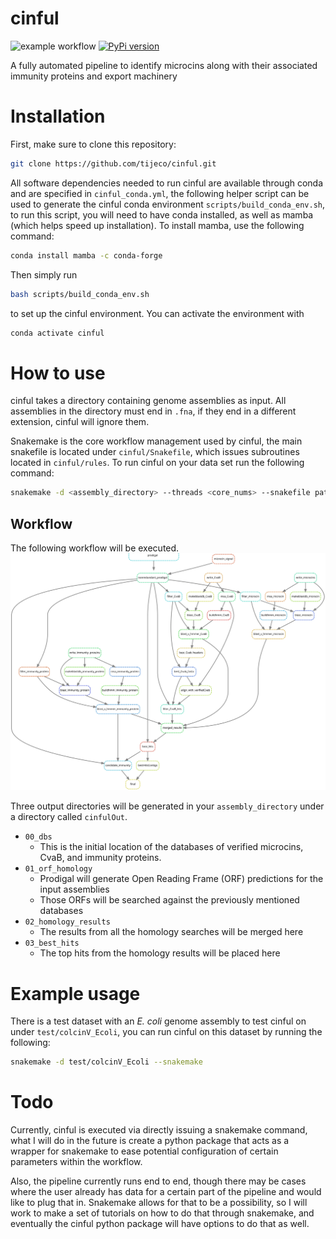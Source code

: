 # cinful
![example workflow](https://github.com/tijeco/cinful/actions/workflows/conda_environment_setup.yml/badge.svg) [![PyPi version](https://img.shields.io/pypi/v/cinful.svg)](https://pypi.org/project/cinful)


A fully automated pipeline to identify microcins along with their associated immunity proteins and export machinery



# Installation


First, make sure to clone this repository:

```bash
git clone https://github.com/tijeco/cinful.git
```
All software dependencies needed to run cinful are available through conda and are specified in `cinful_conda.yml`, the following helper script can be used to generate the cinful conda environment `scripts/build_conda_env.sh`, to run this script, you will need to have conda installed, as well as mamba (which helps speed up installation). To install mamba, use the following command:

```bash
conda install mamba -c conda-forge
```

Then simply run 
```bash
bash scripts/build_conda_env.sh
```

to set up the cinful environment. You can activate the environment with

```bash
conda activate cinful
```

# How to use

cinful takes a directory containing genome assemblies as input. All assemblies in the directory must end in `.fna`, if they end in a different extension, cinful will ignore them.

Snakemake is the core workflow management used by cinful, the main snakefile is located under `cinful/Snakefile`, which issues subroutines located in `cinful/rules`. To run cinful on your data set run the following command:

```bash
snakemake -d <assembly_directory> --threads <core_nums> --snakefile path/to/cinful/Snakefile
```

## Workflow

The following workflow will be executed.
![cinful](figures/cinful_workflow.inkscape.svg)

Three output directories will be generated in your `assembly_directory` under a directory called `cinfulOut`.
* `00_dbs`
  * This is the initial location of the databases of verified microcins, CvaB, and immunity proteins.
* `01_orf_homology`
  * Prodigal will generate Open Reading Frame (ORF) predictions for the input assemblies
  * Those ORFs will be searched against the previously mentioned databases
* `02_homology_results`
  * The results from all the homology searches will be merged here
* `03_best_hits`
  * The top hits from the homology results will be placed here

# Example usage

There is a test dataset with an _E. coli_ genome assembly to test cinful on under `test/colcinV_Ecoli`, you can run cinful on this dataset by running the following:

```bash
snakemake -d test/colcinV_Ecoli --snakemake 
```
# Todo

Currently, cinful is executed via directly issuing a snakemake command, what I will do in the future is create a python package that acts as a wrapper for snakemake to ease potential configuration of certain parameters within the workflow.

Also, the pipeline currently runs end to end, though there may be cases where the user already has data for a certain part of the pipeline and would like to plug that in. Snakemake allows for that to be a possibility, so I will work to make a set of tutorials on how to do that through snakemake, and eventually the cinful python package will have options to do that as well.







<!-- ## Microcin homologs

* Filtering by length
   - Only need to search peptides that have < 150 AA
* Signal sequence
   - MSA of putative microcins can be used to evaluate the putative signal sequence based on what is known from the verifed dataset
 -->



<!-- ## Immunity protein homologs
* subcelluar localization and transmembrane helix will be predicted as a final filtering step
 -->

